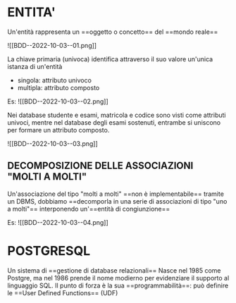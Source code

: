 # ENTITA'
Un'entità rappresenta un ==oggetto o concetto== del ==mondo reale==

![[BDD--2022-10-03--01.png]]

La chiave primaria (univoca) identifica attraverso il suo valore un'unica istanza di un'entità
- singola: attributo univoco
- multipla: attributo composto

Es:
![[BDD--2022-10-03--02.png]]

Nei database studente e esami, matricola e codice sono visti come attributi univoci, mentre nel database degli esami sostenuti, entrambe si uniscono per formare un attributo composto.

![[BDD--2022-10-03--03.png]]

## DECOMPOSIZIONE DELLE ASSOCIAZIONI "MOLTI A MOLTI"
Un'associazione del tipo "molti a molti" ==non è implementabile== tramite un DBMS, dobbiamo ==decomporla in una serie di associazioni di tipo "uno a molti"== interponendo un'==entità di congiunzione==

Es:
![[BDD--2022-10-03--04.png]]

# POSTGRESQL
Un sistema di ==gestione di database relazionali==
Nasce nel 1985 come Postgre, ma nel 1986 prende il nome modierno per evidenziare il supporto al linguaggio SQL.
Il punto di forza è la sua ==programmabilità==: può definire le ==User Defined Functions== (UDF)